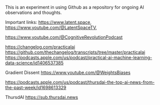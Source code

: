 This is an experiment in using Github as a repository for ongoing AI observations and thoughts.

Important links: https://www.latent.space, https://www.youtube.com/@LatentSpaceTV,

https://www.youtube.com/@CognitiveRevolutionPodcast

https://changelog.com/practicalai
https://github.com/thechangelog/transcripts/tree/master/practicalai
https://podcasts.apple.com/us/podcast/practical-ai-machine-learning-data-science/id1406537385

Gradient Dissent https://www.youtube.com/@WeightsBiases

https://podcasts.apple.com/us/podcast/thursdai-the-top-ai-news-from-the-past-week/id1698613329

ThursdAI https://sub.thursdai.news
